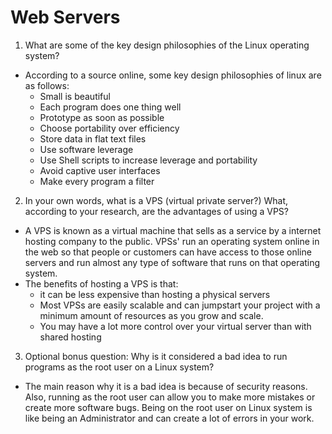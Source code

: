# Web Servers

1. What are some of the key design philosophies of the Linux operating system?
  * According to a source online, some key design philosophies of linux are as follows:
    * Small is beautiful
    * Each program does one thing well
    * Prototype as soon as possible
    * Choose portability over efficiency
    * Store data in flat text files
    * Use software leverage
    * Use Shell scripts to increase leverage and portability
    * Avoid captive user interfaces
    * Make every program a filter


2. In your own words, what is a VPS (virtual private server?) What, according to your research, are the advantages of using a VPS?
  * A VPS is known as a virtual machine that sells as a service by a internet hosting company to the public. VPSs' run an operating system online in the web so that people or customers can have access to those online servers and run almost any type of software that runs on that operating system.
  * The benefits of hosting a VPS is that:
    * it can be less expensive than hosting a physical servers
    * Most VPSs are easily scalable and can jumpstart your project with a minimum amount of resources as you grow and scale.
    * You may have a lot more control over your virtual server than with shared hosting


3. Optional bonus question: Why is it considered a bad idea to run programs as the root user on a Linux system?
  * The main reason why it is a bad idea is because of security reasons. Also, running as the root user can allow you to make more mistakes or create more software bugs. Being on the root user on Linux system is like being an Administrator and can create a lot of errors in your work.

  
